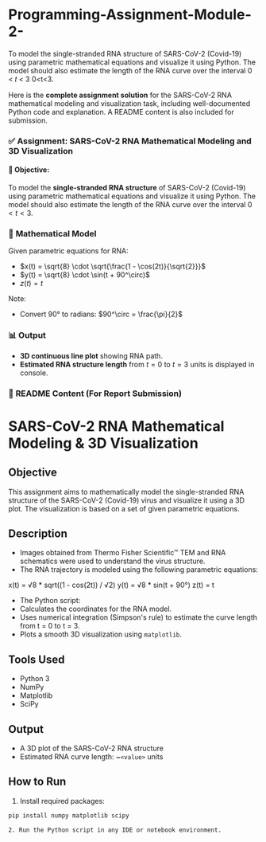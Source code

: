 # Programming-Assignment-Module-2-
To model the single-stranded RNA structure of SARS-CoV-2 (Covid-19) using parametric mathematical equations and visualize it using Python. The model should also estimate the length of the RNA curve over the interval  0 &lt; 𝑡 &lt; 3 0&lt;t&lt;3.

Here is the **complete assignment solution** for the SARS-CoV-2 RNA mathematical modeling and visualization task, including well-documented Python code and explanation. A README content is also included for submission.


### ✅ **Assignment: SARS-CoV-2 RNA Mathematical Modeling and 3D Visualization**

#### 🔬 **Objective:**

To model the **single-stranded RNA structure** of SARS-CoV-2 (Covid-19) using parametric mathematical equations and visualize it using Python. The model should also estimate the length of the RNA curve over the interval $0 < t < 3$.


### 📌 **Mathematical Model**

Given parametric equations for RNA:

* $x(t) = \sqrt{8} \cdot \sqrt{\frac{1 - \cos(2t)}{\sqrt{2}}}$
* $y(t) = \sqrt{8} \cdot \sin(t + 90^\circ)$
* $z(t) = t$

Note:

* Convert 90° to radians: $90^\circ = \frac{\pi}{2}$

### 📊 **Output**

* **3D continuous line plot** showing RNA path.
* **Estimated RNA structure length** from $t=0$ to $t=3$ units is displayed in console.


### 📄 **README Content (For Report Submission)**


# SARS-CoV-2 RNA Mathematical Modeling & 3D Visualization

## Objective
This assignment aims to mathematically model the single-stranded RNA structure of the SARS-CoV-2 (Covid-19) virus and visualize it using a 3D plot. The visualization is based on a set of given parametric equations.

## Description
- Images obtained from Thermo Fisher Scientific™ TEM and RNA schematics were used to understand the virus structure.
- The RNA trajectory is modeled using the following parametric equations:


x(t) = √8 \* sqrt((1 - cos(2t)) / √2)
y(t) = √8 \* sin(t + 90°)
z(t) = t


- The Python script:
- Calculates the coordinates for the RNA model.
- Uses numerical integration (Simpson's rule) to estimate the curve length from t = 0 to t = 3.
- Plots a smooth 3D visualization using `matplotlib`.

## Tools Used
- Python 3
- NumPy
- Matplotlib
- SciPy

## Output
- A 3D plot of the SARS-CoV-2 RNA structure
- Estimated RNA curve length: ~`<value>` units

## How to Run
1. Install required packages:
 ```bash
 pip install numpy matplotlib scipy

2. Run the Python script in any IDE or notebook environment.


